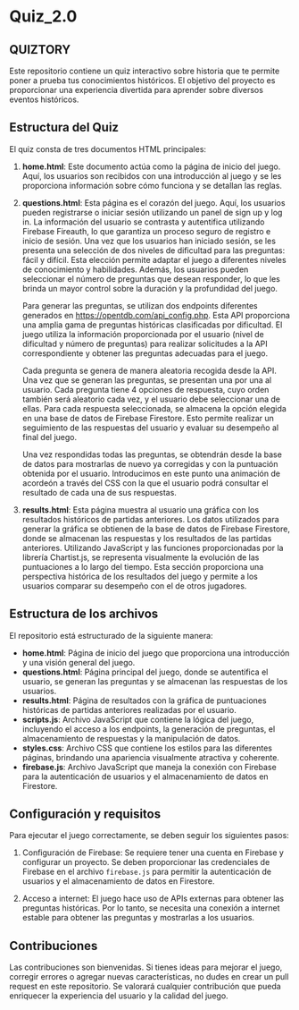 # Quiz_2.0

## QUIZTORY ##

Este repositorio contiene un quiz interactivo sobre historia que te permite poner a prueba tus conocimientos históricos. El objetivo del proyecto es proporcionar una experiencia divertida para aprender sobre diversos eventos históricos.

## Estructura del Quiz

El quiz consta de tres documentos HTML principales:

1. **home.html**: Este documento actúa como la página de inicio del juego. Aquí, los usuarios son recibidos con una introducción al juego y se les proporciona información sobre cómo funciona y se detallan las reglas.

2. **questions.html**: Esta página es el corazón del juego. Aquí, los usuarios pueden registrarse o iniciar sesión utilizando un panel de sign up y log in. La información del usuario se contrasta y autentifica utilizando Firebase Fireauth, lo que garantiza un proceso seguro de registro e inicio de sesión. Una vez que los usuarios han iniciado sesión, se les presenta una selección de dos niveles de dificultad para las preguntas: fácil y difícil. Esta elección permite adaptar el juego a diferentes niveles de conocimiento y habilidades. Además, los usuarios pueden seleccionar el número de preguntas que desean responder, lo que les brinda un mayor control sobre la duración y la profundidad del juego.

   Para generar las preguntas, se utilizan dos endpoints diferentes generados en https://opentdb.com/api_config.php. Esta API proporciona una amplia gama de preguntas históricas clasificadas por dificultad. El juego utiliza la información proporcionada por el usuario (nivel de dificultad y número de preguntas) para realizar solicitudes a la API correspondiente y obtener las preguntas adecuadas para el juego.

   Cada pregunta se genera de manera aleatoria recogida desde la API. Una vez que se generan las preguntas, se presentan una por una al usuario. Cada pregunta tiene 4 opciones de respuesta, cuyo orden también será aleatorio cada vez, y el usuario debe seleccionar una de ellas. Para cada respuesta seleccionada, se almacena la opción elegida en una base de datos de Firebase Firestore. Esto permite realizar un seguimiento de las respuestas del usuario y evaluar su desempeño al final del juego.

   Una vez respondidas todas las preguntas, se obtendrán desde la base de datos para mostrarlas de nuevo ya corregidas y con la puntuación obtenida por el usuario. Introducimos en este punto una animación de acordeón a través del CSS con la que el usuario podrá consultar el resultado de cada una de sus respuestas.

3. **results.html**: Esta página muestra al usuario una gráfica con los resultados históricos de partidas anteriores. Los datos utilizados para generar la gráfica se obtienen de la base de datos de Firebase Firestore, donde se almacenan las respuestas y los resultados de las partidas anteriores. Utilizando JavaScript y las funciones proporcionadas por la librería Chartist.js, se representa visualmente la evolución de las puntuaciones a lo largo del tiempo. Esta sección proporciona una perspectiva histórica de los resultados del juego y permite a los usuarios comparar su desempeño con el de otros jugadores.

## Estructura de los archivos

El repositorio está estructurado de la siguiente manera:

- **home.html**: Página de inicio del juego que proporciona una introducción y una visión general del juego.
- **questions.html**: Página principal del juego, donde se autentifica el usuario, se generan las preguntas y se almacenan las respuestas de los usuarios.
- **results.html**: Página de resultados con la gráfica de puntuaciones históricas de partidas anteriores realizadas por el usuario.
- **scripts.js**: Archivo JavaScript que contiene la lógica del juego, incluyendo el acceso a los endpoints, la generación de preguntas, el almacenamiento de respuestas y la manipulación de datos.
- **styles.css**: Archivo CSS que contiene los estilos para las diferentes páginas, brindando una apariencia visualmente atractiva y coherente.
- **firebase.js**: Archivo JavaScript que maneja la conexión con Firebase para la autenticación de usuarios y el almacenamiento de datos en Firestore.

## Configuración y requisitos

Para ejecutar el juego correctamente, se deben seguir los siguientes pasos:

1. Configuración de Firebase: Se requiere tener una cuenta en Firebase y configurar un proyecto. Se deben proporcionar las credenciales de Firebase en el archivo `firebase.js` para permitir la autenticación de usuarios y el almacenamiento de datos en Firestore.

2. Acceso a internet: El juego hace uso de APIs externas para obtener las preguntas históricas. Por lo tanto, se necesita una conexión a internet estable para obtener las preguntas y mostrarlas a los usuarios.


## Contribuciones

Las contribuciones son bienvenidas. Si tienes ideas para mejorar el juego, corregir errores o agregar nuevas características, no dudes en crear un pull request en este repositorio. Se valorará cualquier contribución que pueda enriquecer la experiencia del usuario y la calidad del juego.

